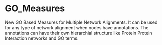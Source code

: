 # GO_Measures
New GO Based Measures for Multiple Network Alignments. It can be used for any type of network alignment when nodes have annotations. The annotations can have their own hierarchial structure like Protein Protein Interaction networks and GO terms. 
